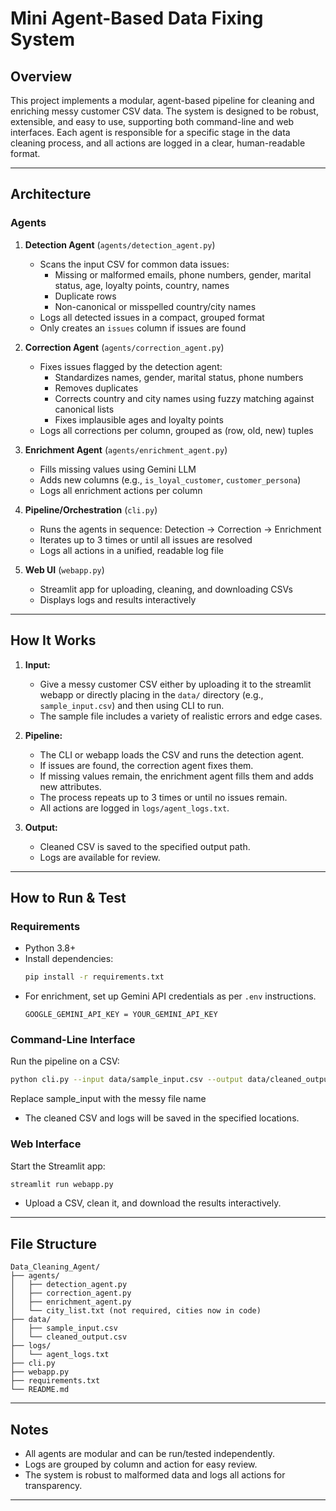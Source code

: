 # Mini Agent-Based Data Fixing System

## Overview

This project implements a modular, agent-based pipeline for cleaning and enriching messy customer CSV data. The system is designed to be robust, extensible, and easy to use, supporting both command-line and web interfaces. Each agent is responsible for a specific stage in the data cleaning process, and all actions are logged in a clear, human-readable format.

---

## Architecture

### Agents

1. **Detection Agent** (`agents/detection_agent.py`)

   - Scans the input CSV for common data issues:
     - Missing or malformed emails, phone numbers, gender, marital status, age, loyalty points, country, names
     - Duplicate rows
     - Non-canonical or misspelled country/city names
   - Logs all detected issues in a compact, grouped format
   - Only creates an `issues` column if issues are found

2. **Correction Agent** (`agents/correction_agent.py`)

   - Fixes issues flagged by the detection agent:
     - Standardizes names, gender, marital status, phone numbers
     - Removes duplicates
     - Corrects country and city names using fuzzy matching against canonical lists
     - Fixes implausible ages and loyalty points
   - Logs all corrections per column, grouped as (row, old, new) tuples

3. **Enrichment Agent** (`agents/enrichment_agent.py`)

   - Fills missing values using Gemini LLM
   - Adds new columns (e.g., `is_loyal_customer`, `customer_persona`)
   - Logs all enrichment actions per column

4. **Pipeline/Orchestration** (`cli.py`)

   - Runs the agents in sequence: Detection → Correction → Enrichment
   - Iterates up to 3 times or until all issues are resolved
   - Logs all actions in a unified, readable log file

5. **Web UI** (`webapp.py`)
   - Streamlit app for uploading, cleaning, and downloading CSVs
   - Displays logs and results interactively

---

## How It Works

1. **Input:**

   - Give a messy customer CSV either by uploading it to the streamlit webapp or directly placing in the `data/` directory (e.g., `sample_input.csv`) and then using CLI to run.
   - The sample file includes a variety of realistic errors and edge cases.

2. **Pipeline:**

   - The CLI or webapp loads the CSV and runs the detection agent.
   - If issues are found, the correction agent fixes them.
   - If missing values remain, the enrichment agent fills them and adds new attributes.
   - The process repeats up to 3 times or until no issues remain.
   - All actions are logged in `logs/agent_logs.txt`.

3. **Output:**
   - Cleaned CSV is saved to the specified output path.
   - Logs are available for review.

---

## How to Run & Test


### Requirements

- Python 3.8+
- Install dependencies:
  ```bash
  pip install -r requirements.txt
  ```
- For enrichment, set up Gemini API credentials as per `.env` instructions.
   ```
   GOOGLE_GEMINI_API_KEY = YOUR_GEMINI_API_KEY
   ```

### Command-Line Interface

Run the pipeline on a CSV:

```bash
python cli.py --input data/sample_input.csv --output data/cleaned_output.csv --log logs/agent_logs.txt
```
Replace sample_input with the messy file name 

- The cleaned CSV and logs will be saved in the specified locations.

### Web Interface

Start the Streamlit app:

```bash
streamlit run webapp.py
```

- Upload a CSV, clean it, and download the results interactively.

---

## File Structure

```
Data_Cleaning_Agent/
├── agents/
│   ├── detection_agent.py
│   ├── correction_agent.py
│   ├── enrichment_agent.py
│   └── city_list.txt (not required, cities now in code)
├── data/
│   ├── sample_input.csv
│   └── cleaned_output.csv
├── logs/
│   └── agent_logs.txt
├── cli.py
├── webapp.py
├── requirements.txt
└── README.md
```
---

## Notes

- All agents are modular and can be run/tested independently.
- Logs are grouped by column and action for easy review.
- The system is robust to malformed data and logs all actions for transparency.

---
